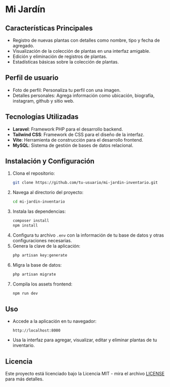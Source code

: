 # Mi Jardín

## Características Principales

- Registro de nuevas plantas con detalles como nombre, tipo y fecha de agregado.
- Visualización de la colección de plantas en una interfaz amigable.
- Edición y eliminación de registros de plantas.
- Estadísticas básicas sobre la colección de plantas.

## Perfil de usuario

- Foto de perfil: Personaliza tu perfil con una imagen.
- Detalles personales: Agrega información como ubicación, biografía, instagram, github y sitio web.

## Tecnologías Utilizadas

- **Laravel**: Framework PHP para el desarrollo backend.
- **Tailwind CSS**: Framework de CSS para el diseño de la interfaz.
- **Vite**: Herramienta de construcción para el desarrollo frontend.
- **MySQL**: Sistema de gestión de bases de datos relacional.

## Instalación y Configuración

1. Clona el repositorio:
    ```sh
    git clone https://github.com/tu-usuario/mi-jardin-inventario.git
    ```
2. Navega al directorio del proyecto:
    ```sh
    cd mi-jardin-inventario
    ```
3. Instala las dependencias:
    ```sh
    composer install
    npm install
    ```
4. Configura tu archivo `.env` con la información de tu base de datos y otras configuraciones necesarias.
5. Genera la clave de la aplicación:
    ```sh
    php artisan key:generate
    ```
6. Migra la base de datos:
    ```sh
    php artisan migrate
    ```
7. Compila los assets frontend:
    ```sh
    npm run dev
    ```

## Uso

- Accede a la aplicación en tu navegador:
    ```
    http://localhost:8000
    ```
- Usa la interfaz para agregar, visualizar, editar y eliminar plantas de tu inventario.


## Licencia

Este proyecto está licenciado bajo la Licencia MIT - mira el archivo [LICENSE](LICENSE) para más detalles.
